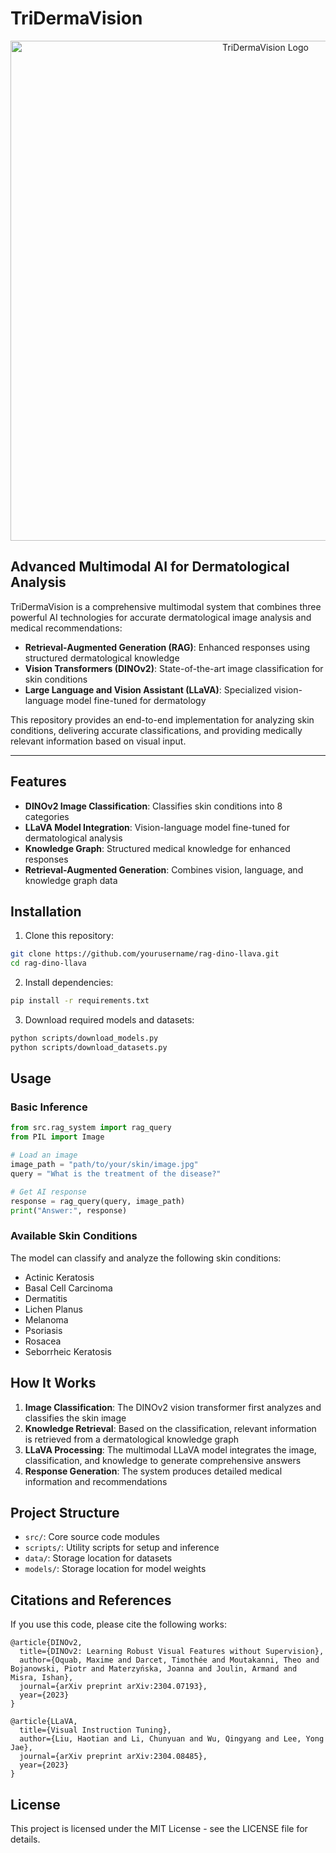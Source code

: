 # TriDermaVision

<p align="center">
  <img src="https://via.placeholder.com/800x200?text=TriDermaVision" alt="TriDermaVision Logo" width="800"/>
</p>

## Advanced Multimodal AI for Dermatological Analysis

TriDermaVision is a comprehensive multimodal system that combines three powerful AI technologies for accurate dermatological image analysis and medical recommendations:

- **Retrieval-Augmented Generation (RAG)**: Enhanced responses using structured dermatological knowledge
- **Vision Transformers (DINOv2)**: State-of-the-art image classification for skin conditions
- **Large Language and Vision Assistant (LLaVA)**: Specialized vision-language model fine-tuned for dermatology

This repository provides an end-to-end implementation for analyzing skin conditions, delivering accurate classifications, and providing medically relevant information based on visual input.

---

## Features

- **DINOv2 Image Classification**: Classifies skin conditions into 8 categories
- **LLaVA Model Integration**: Vision-language model fine-tuned for dermatological analysis
- **Knowledge Graph**: Structured medical knowledge for enhanced responses
- **Retrieval-Augmented Generation**: Combines vision, language, and knowledge graph data

## Installation

1. Clone this repository:
```bash
git clone https://github.com/yourusername/rag-dino-llava.git
cd rag-dino-llava
```

2. Install dependencies:
```bash
pip install -r requirements.txt
```

3. Download required models and datasets:
```bash
python scripts/download_models.py
python scripts/download_datasets.py
```

## Usage

### Basic Inference

```python
from src.rag_system import rag_query
from PIL import Image

# Load an image
image_path = "path/to/your/skin/image.jpg"
query = "What is the treatment of the disease?"

# Get AI response
response = rag_query(query, image_path)
print("Answer:", response)
```

### Available Skin Conditions

The model can classify and analyze the following skin conditions:
- Actinic Keratosis
- Basal Cell Carcinoma
- Dermatitis
- Lichen Planus
- Melanoma
- Psoriasis
- Rosacea
- Seborrheic Keratosis

## How It Works

1. **Image Classification**: The DINOv2 vision transformer first analyzes and classifies the skin image
2. **Knowledge Retrieval**: Based on the classification, relevant information is retrieved from a dermatological knowledge graph
3. **LLaVA Processing**: The multimodal LLaVA model integrates the image, classification, and knowledge to generate comprehensive answers
4. **Response Generation**: The system produces detailed medical information and recommendations

## Project Structure

- `src/`: Core source code modules
- `scripts/`: Utility scripts for setup and inference
- `data/`: Storage location for datasets
- `models/`: Storage location for model weights

## Citations and References

If you use this code, please cite the following works:

```
@article{DINOv2,
  title={DINOv2: Learning Robust Visual Features without Supervision},
  author={Oquab, Maxime and Darcet, Timothée and Moutakanni, Theo and Bojanowski, Piotr and Materzyńska, Joanna and Joulin, Armand and Misra, Ishan},
  journal={arXiv preprint arXiv:2304.07193},
  year={2023}
}

@article{LLaVA,
  title={Visual Instruction Tuning},
  author={Liu, Haotian and Li, Chunyuan and Wu, Qingyang and Lee, Yong Jae},
  journal={arXiv preprint arXiv:2304.08485},
  year={2023}
}
```

## License

This project is licensed under the MIT License - see the LICENSE file for details.
